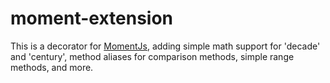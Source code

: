 # moment-extension

This is a decorator for [MomentJs](https://momentjs.com), adding simple math support for 'decade' and 'century', method aliases for comparison methods, simple range methods, and more.
